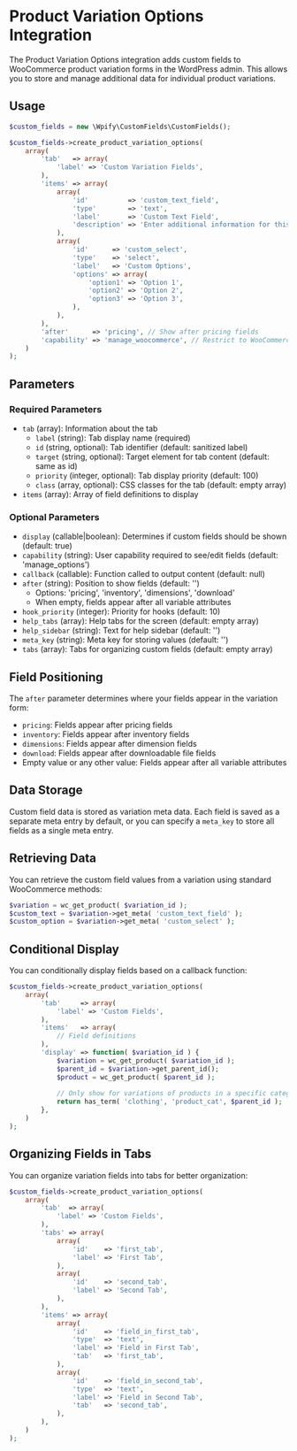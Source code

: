# Product Variation Options Integration

The Product Variation Options integration adds custom fields to WooCommerce product variation forms in the WordPress admin. This allows you to store and manage additional data for individual product variations.

## Usage

```php
$custom_fields = new \Wpify\CustomFields\CustomFields();

$custom_fields->create_product_variation_options(
	array(
		'tab'   => array(
			'label' => 'Custom Variation Fields',
		),
		'items' => array(
			array(
				'id'          => 'custom_text_field',
				'type'        => 'text',
				'label'       => 'Custom Text Field',
				'description' => 'Enter additional information for this variation',
			),
			array(
				'id'      => 'custom_select',
				'type'    => 'select',
				'label'   => 'Custom Options',
				'options' => array(
					'option1' => 'Option 1',
					'option2' => 'Option 2',
					'option3' => 'Option 3',
				),
			),
		),
		'after'      => 'pricing', // Show after pricing fields
		'capability' => 'manage_woocommerce', // Restrict to WooCommerce managers
	)
);
```

## Parameters

### Required Parameters

- `tab` (array): Information about the tab
  - `label` (string): Tab display name (required)
  - `id` (string, optional): Tab identifier (default: sanitized label)
  - `target` (string, optional): Target element for tab content (default: same as id)
  - `priority` (integer, optional): Tab display priority (default: 100)
  - `class` (array, optional): CSS classes for the tab (default: empty array)
- `items` (array): Array of field definitions to display

### Optional Parameters

- `display` (callable|boolean): Determines if custom fields should be shown (default: true)
- `capability` (string): User capability required to see/edit fields (default: 'manage_options')
- `callback` (callable): Function called to output content (default: null)
- `after` (string): Position to show fields (default: '')
  - Options: 'pricing', 'inventory', 'dimensions', 'download'
  - When empty, fields appear after all variable attributes
- `hook_priority` (integer): Priority for hooks (default: 10)
- `help_tabs` (array): Help tabs for the screen (default: empty array)
- `help_sidebar` (string): Text for help sidebar (default: '')
- `meta_key` (string): Meta key for storing values (default: '')
- `tabs` (array): Tabs for organizing custom fields (default: empty array)

## Field Positioning

The `after` parameter determines where your fields appear in the variation form:

- `pricing`: Fields appear after pricing fields
- `inventory`: Fields appear after inventory fields
- `dimensions`: Fields appear after dimension fields
- `download`: Fields appear after downloadable file fields
- Empty value or any other value: Fields appear after all variable attributes

## Data Storage

Custom field data is stored as variation meta data. Each field is saved as a separate meta entry by default, or you can specify a `meta_key` to store all fields as a single meta entry.

## Retrieving Data

You can retrieve the custom field values from a variation using standard WooCommerce methods:

```php
$variation = wc_get_product( $variation_id );
$custom_text = $variation->get_meta( 'custom_text_field' );
$custom_option = $variation->get_meta( 'custom_select' );
```

## Conditional Display

You can conditionally display fields based on a callback function:

```php
$custom_fields->create_product_variation_options(
	array(
		'tab'     => array(
			'label' => 'Custom Fields',
		),
		'items'   => array(
			// Field definitions
		),
		'display' => function( $variation_id ) {
			$variation = wc_get_product( $variation_id );
			$parent_id = $variation->get_parent_id();
			$product = wc_get_product( $parent_id );
			
			// Only show for variations of products in a specific category
			return has_term( 'clothing', 'product_cat', $parent_id );
		},
	)
);
```

## Organizing Fields in Tabs

You can organize variation fields into tabs for better organization:

```php
$custom_fields->create_product_variation_options(
	array(
		'tab'  => array(
			'label' => 'Custom Fields',
		),
		'tabs' => array(
			array(
				'id'    => 'first_tab',
				'label' => 'First Tab',
			),
			array(
				'id'    => 'second_tab',
				'label' => 'Second Tab',
			),
		),
		'items' => array(
			array(
				'id'    => 'field_in_first_tab',
				'type'  => 'text',
				'label' => 'Field in First Tab',
				'tab'   => 'first_tab',
			),
			array(
				'id'    => 'field_in_second_tab',
				'type'  => 'text',
				'label' => 'Field in Second Tab',
				'tab'   => 'second_tab',
			),
		),
	)
);
```